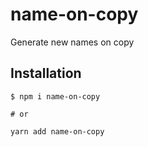# name-on-copy

Generate new names on copy

## Installation

```
$ npm i name-on-copy

# or

yarn add name-on-copy

```
